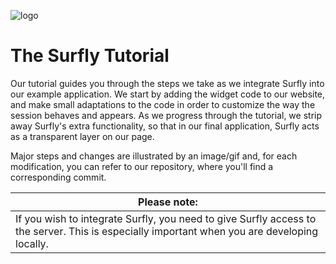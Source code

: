 ![logo](../images/logosmall.png)
# The Surfly Tutorial


Our tutorial guides you through the steps we take as we integrate Surfly into our example application. We start by adding the widget code to our website, and make small adaptations to the code in order to customize the way the session behaves and appears. As we progress through the tutorial, we strip away Surfly's extra functionality, so that in our final application, Surfly acts as a transparent layer on our page. 

Major steps and changes are illustrated by an image/gif and, for each modification, you can refer to our repository, where you'll find a corresponding commit.




| Please note: |
| ------------- | 
| If you wish to integrate Surfly, you need to give Surfly access to the server. This is especially important when you are developing locally.  |